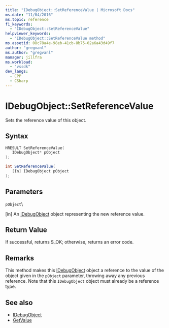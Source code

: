 ```yaml
---
title: "IDebugObject::SetReferenceValue | Microsoft Docs"
ms.date: "11/04/2016"
ms.topic: reference
f1_keywords:
  - "IDebugObject::SetReferenceValue"
helpviewer_keywords:
  - "IDebugObject::SetReferenceValue method"
ms.assetid: 08c78a4e-98eb-41cb-8b75-02a6a43d49f7
author: "gregvanl"
ms.author: "gregvanl"
manager: jillfra
ms.workload:
  - "vssdk"
dev_langs:
  - CPP
  - CSharp
---
```

# IDebugObject::SetReferenceValue
Sets the reference value of this object.

## Syntax

```cpp
HRESULT SetReferenceValue( 
   IDebugObject* pObject
);
```

```csharp
int SetReferenceValue(
   [In] IDebugObject pObject
);
```

## Parameters
 `pObject`\

 [in] An [IDebugObject](../../../extensibility/debugger/reference/idebugobject.md) object representing the new reference value.

## Return Value
 If successful, returns S_OK; otherwise, returns an error code.

## Remarks
 This method makes this [IDebugObject](../../../extensibility/debugger/reference/idebugobject.md) object a reference to the value of the object given in the `pObject` parameter, throwing away any previous reference. Note that this `IDebugObject` object must already be a reference type.

## See also
- [IDebugObject](../../../extensibility/debugger/reference/idebugobject.md)
- [GetValue](../../../extensibility/debugger/reference/idebugobject-getvalue.md)